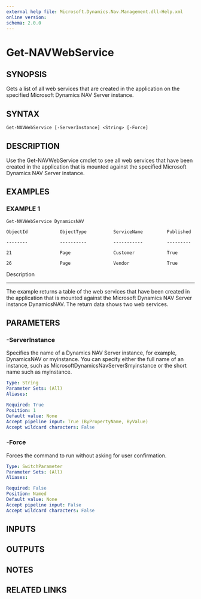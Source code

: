 ```yaml
---
external help file: Microsoft.Dynamics.Nav.Management.dll-Help.xml
online version: 
schema: 2.0.0
---
```


# Get-NAVWebService

## SYNOPSIS
Gets a list of all web services that are created in the application on the specified Microsoft Dynamics NAV Server instance.

## SYNTAX

```
Get-NAVWebService [-ServerInstance] <String> [-Force]
```

## DESCRIPTION
Use the Get-NAVWebService cmdlet to see all web services that have been created in the application that is mounted against the specified Microsoft Dynamics NAV Server instance.

## EXAMPLES

### EXAMPLE 1
```
Get-NAVWebService DynamicsNAV

ObjectId            ObjectType          ServiceName         Published

--------            ----------          -----------         ---------

21                  Page                Customer            True

26                  Page                Vendor              True
```

Description

-----------

The example returns a table of the web services that have been created in the application that is mounted against the Microsoft Dynamics NAV Server instance DynamicsNAV.
The return data shows two web services.

## PARAMETERS

### -ServerInstance
Specifies the name of a Dynamics NAV Server instance, for example, DynamicsNAV or myinstance.
You can specify either the full name of an instance, such as MicrosoftDynamicsNavServer$myinstance or the short name such as myinstance.

```yaml
Type: String
Parameter Sets: (All)
Aliases: 

Required: True
Position: 1
Default value: None
Accept pipeline input: True (ByPropertyName, ByValue)
Accept wildcard characters: False
```

### -Force
Forces the command to run without asking for user confirmation.

```yaml
Type: SwitchParameter
Parameter Sets: (All)
Aliases: 

Required: False
Position: Named
Default value: None
Accept pipeline input: False
Accept wildcard characters: False
```

## INPUTS

## OUTPUTS

## NOTES
## RELATED LINKS


